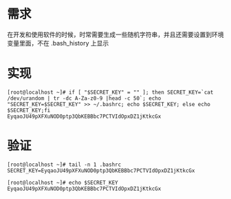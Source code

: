 # 需求

在开发和使用软件的时候，时常需要生成一些随机字符串，并且还需要设置到环境变量里面，不在 .bash_history 上显示

# 实现

```shell
[root@localhost ~]# if [ "$SECRET_KEY" = "" ]; then SECRET_KEY=`cat /dev/urandom | tr -dc A-Za-z0-9 |head -c 50`; echo "SECRET_KEY=$SECRET_KEY" >> ~/.bashrc; echo $SECRET_KEY; else echo $SECRET_KEY;fi
EyqaoJU49pXFXuNOD0ptp3QbKEBBbc7PCTVIdOpxDZ1jKtkcGx
```

# 验证

```shell
[root@localhost ~]# tail -n 1 .bashrc
SECRET_KEY=EyqaoJU49pXFXuNOD0ptp3QbKEBBbc7PCTVIdOpxDZ1jKtkcGx

[root@localhost ~]# echo $SECRET_KEY
EyqaoJU49pXFXuNOD0ptp3QbKEBBbc7PCTVIdOpxDZ1jKtkcGx
```
